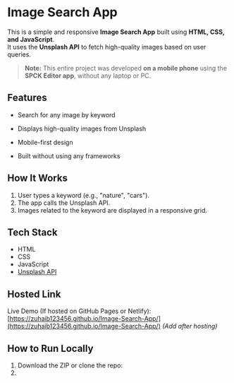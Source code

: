 # Image Search App

This is a simple and responsive **Image Search App** built using **HTML, CSS, and JavaScript**.  
It uses the **Unsplash API** to fetch high-quality images based on user queries.

> **Note:** This entire project was developed **on a mobile phone** using the **SPCK Editor app**, without any laptop or PC.

## Features

- Search for any image by keyword
- Displays high-quality images from Unsplash

- Mobile-first design
- Built without using any frameworks



## How It Works

1. User types a keyword (e.g., "nature", "cars").
2. The app calls the Unsplash API.
3. Images related to the keyword are displayed in a responsive grid.

## Tech Stack

- HTML
- CSS
- JavaScript
- [Unsplash API](https://unsplash.com/documentation)

## Hosted Link

Live Demo (If hosted on GitHub Pages or Netlify):  
[https://zuhaib123456.github.io/Image-Search-App/](https://zuhaib123456.github.io/Image-Search-App/) *(Add after hosting)*

## How to Run Locally

1. Download the ZIP or clone the repo:
2. 
